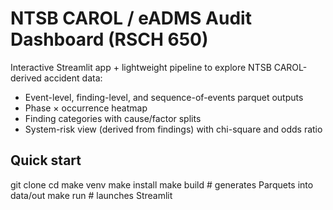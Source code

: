 # NTSB CAROL / eADMS Audit Dashboard (RSCH 650)

Interactive Streamlit app + lightweight pipeline to explore NTSB CAROL-derived accident data:
- Event-level, finding-level, and sequence-of-events parquet outputs
- Phase × occurrence heatmap
- Finding categories with cause/factor splits
- System-risk view (derived from findings) with chi-square and odds ratio

## Quick start
git clone <repo>
cd <repo>
make venv
make install
make build   # generates Parquets into data/out
make run     # launches Streamlit
